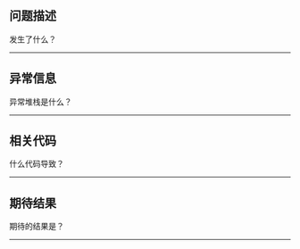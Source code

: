 ## 问题描述

发生了什么？

-----------

## 异常信息

异常堆栈是什么？

-----------

## 相关代码

什么代码导致？

-----------

## 期待结果

期待的结果是？

-----------